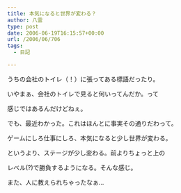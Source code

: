 ```yaml
---
title: 本気になると世界が変わる？
author: 八雲
type: post
date: 2006-06-19T16:15:57+00:00
url: /2006/06/706
tags:
  - 日記

---
```

うちの会社のトイレ（！）に張ってある標語だったり。

いやまぁ、会社のトイレで見ると何いってんだか。って
  
感じではあるんだけどねぇ。
  
でも、最近わかった。これはほんとに事実その通りだわって。
  
ゲームにしろ仕事にしろ、本気になると少し世界が変わる。
  
というより、ステージが少し変わる。前よりちょっと上の
  
レベル(?)で勝負するようになる。そんな感じ。
  
また、人に教えられちゃったなぁ…
